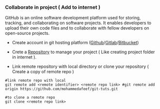 ### Collaborate in project ( Add to internet )

GitHub is an online software development platform used for storing, tracking, and collaborating on software projects. It enables developers to upload their own code files and to collaborate with fellow developers on open-source projects.

- Create account in git hosting platform ([Github](https://github.com/)/[Gitlab](https://gitlab.com/)/[Bitbucket](https://bitbucket.org/))

- Crete a [Repository](https://github.com/new) to manage your project ( Like creating project folder in internet ).

- Link remote repository with local directory or clone your repository ( Create a copy of remote repo )

```
#link remote repo with local
git remote add <remote identifier> <remote repo link> #git remote add origin https://github.com/mohammedafeef/git-tuts.git

#to clone a remote repo
git clone <remote repo link>

```
